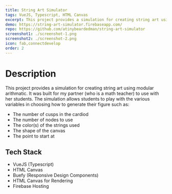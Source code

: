 ```yaml
---
title: String Art Simulator
tags: VueJS, Typescript, HTML Canvas
excerpt: This project provides a simulation for creating string art using modular arithmatic. It was built for my partner (who is a math teacher) to use with her students. 
demo: https://string-art-simulator.firebaseapp.com/
repo: https://github.com/atinybeardedman/string-art-simulator
screenshot1: ./screenshot-1.png
screenshot2: ./screenshot-2.png
icon: fab,connectdevelop
order: 2
---
```

# Description

This project provides a simulation for creating string art using modular arithmatic. It was built for my partner (who is a math teacher) to use with her students. The simulation allows students to play with the various variables in choosing how to generate their figure such as:
- The number of cusps in the cardiod
- The number of nodes to use
- The color(s) of the strings used
- The shape of the canvas
- The point to start at

## Tech Stack
- VueJS (Typescript)
- HTML Canvas
- Buefy (Responsive Design Components)
- HTML Canvas for Rendering
- Firebase Hosting

